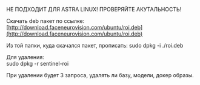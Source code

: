 НЕ ПОДХОДИТ ДЛЯ ASTRA LINUX! ПРОВЕРЯЙТЕ АКУТАЛЬНОСТЬ!

Скачать deb пакет по ссылке: [http://download.faceneurovision.com/ubuntu/roi.deb](http://download.faceneurovision.com/ubuntu/roi.deb)

Из той папки, куда скачался пакет, прописать:
	sudo dpkg -i ./roi.deb

Для удаления:  
	sudo dpkg -r sentinel-roi

При удалении будет 3 запроса, удалять ли базу, модели, докер образы.